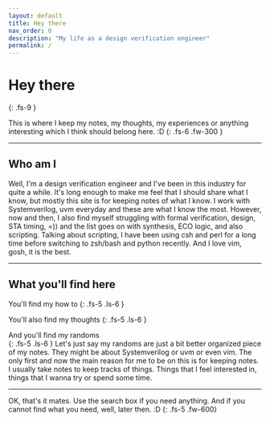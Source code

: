 ```yaml
---
layout: default
title: Hey there
nav_order: 0
description: "My life as a design verification engineer"
permalink: /
---
```


# Hey there
{: .fs-9 }

This is where I keep my notes, my thoughts, my experiences or anything interesting which I think should belong here. :D
{: .fs-6 .fw-300 }



---
## Who am I
Well, I'm a design verification engineer and I've been in this industry for quite a while. It's long enough to make me feel that I should share what I know, but mostly this site is for keeping notes of what I know. I work with Systemverilog, uvm everyday and these are what I know the most. However, now and then, I also find myself struggling with formal verification, design, STA timing, =)) and the list goes on with synthesis, ECO logic, and also scripting. Talking about scripting, I have been using csh and perl for a long time before switching to zsh/bash and python recently. And I love vim, gosh, it is the best.

---
## What you'll find here


You'll find my how to
{: .fs-5 .ls-6 }

You'll also find my thoughts
{: .fs-5 .ls-6 }

And you'll find my randoms <br>
{: .fs-5 .ls-6 }
Let's just say my randoms are just a bit better organized piece of my notes.
They might be about Systemverilog or uvm or even vim.
The only first and now the main reason for me to be on this is for keeping notes. 
I usually take notes to keep tracks of things. Things that I feel interested in, things that I wanna try or spend some time.



---
OK, that's it mates.
Use the search box if you need anything.
And if you cannot find what you need, well, later then. :D
{: .fs-5 .fw-600}

